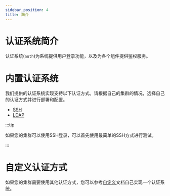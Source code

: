 ```yaml
---
sidebar_position: 4
title: 简介
---
```


# 认证系统简介

认证系统(`auth`)为系统提供用户登录功能，以及为各个组件提供鉴权服务。

# 内置认证系统

我们提供的认证系统实现支持以下认证方式。请根据自己的集群的情况，选择自己的认证方式并进行部署和配置。
  
- [SSH](./ssh.md)
- [LDAP](./ldap.md)

:::tip

如果您的集群可以使用SSH登录，可以首先使用最简单的SSH方式进行测试。

:::

# 自定义认证方式

如果您的集群需要使用其他认证方式，您可以参考[自定义](../../common/auth/custom.md)文档自己实现一个认证系统。